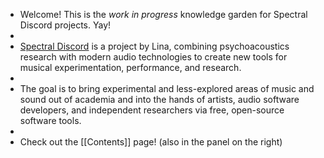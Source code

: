 - Welcome! This is the *work in progress* knowledge garden for Spectral Discord projects. Yay!
-
- [Spectral Discord](https://spectraldiscord.com) is a project by Lina, combining psychoacoustics research with modern audio technologies to create new tools for musical experimentation, performance, and research.
-
- The goal is to bring experimental and less-explored areas of music and sound out of academia and into the hands of artists, audio software developers, and independent researchers via free, open-source software tools.
-
- Check out the [[Contents]] page! (also in the panel on the right)